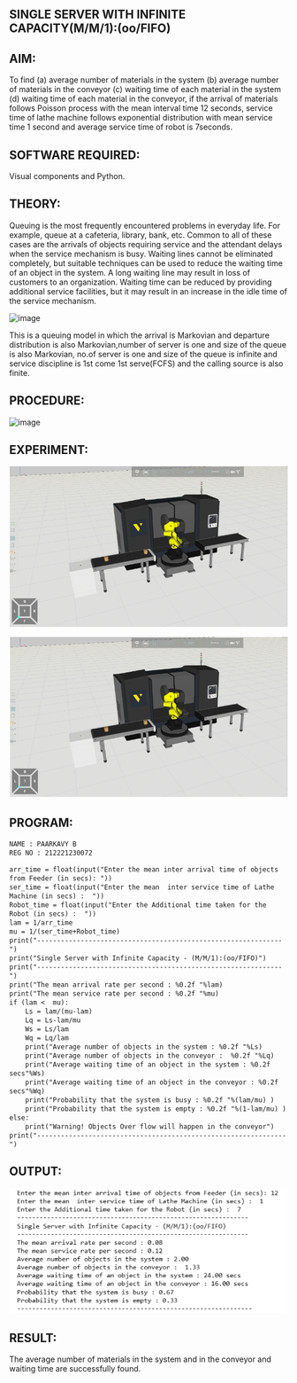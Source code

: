 ## SINGLE SERVER WITH INFINITE CAPACITY(M/M/1):(oo/FIFO)
## AIM:
To find (a) average number of materials in the system (b) average number of materials in the conveyor (c) waiting time of each material in the system (d) waiting time of each material in the conveyor, if the arrival  of materials follows Poisson process with the mean interval time 12 seconds, service time of lathe machine follows exponential distribution with mean service time 1 second and average service time of robot is 7seconds.

## SOFTWARE REQUIRED:
Visual components and Python.

## THEORY:
Queuing is the most frequently encountered problems in everyday life. For example, queue at a cafeteria, library, bank, etc. Common to all of these cases are the arrivals of objects requiring service and the attendant delays when the service mechanism is busy. Waiting lines cannot be eliminated completely, but suitable techniques can be used to reduce the waiting time of an object in the system. A long waiting line may result in loss of customers to an organization. Waiting time can be reduced by providing additional service facilities, but it may result in an increase in the idle time of the service mechanism.

![image](1.png)

This is a queuing model in which the arrival is Markovian and departure distribution is also Markovian,number of server is one and size of the queue is also Markovian, no.of server is one and size of the queue is infinite and service discipline is 1st come 1st serve(FCFS) and the calling source is also finite.

## PROCEDURE:
![image](2.png)

## EXPERIMENT:
![output](op2.png)

![output](op3.png)
 
## PROGRAM:
```
NAME : PAARKAVY B
REG NO : 212221230072
```

```
arr_time = float(input("Enter the mean inter arrival time of objects from Feeder (in secs): "))
ser_time = float(input("Enter the mean  inter service time of Lathe Machine (in secs) :  "))
Robot_time = float(input("Enter the Additional time taken for the Robot (in secs) :  "))
lam = 1/arr_time
mu = 1/(ser_time+Robot_time)
print("--------------------------------------------------------------")
print("Single Server with Infinite Capacity - (M/M/1):(oo/FIFO)")
print("--------------------------------------------------------------")
print("The mean arrival rate per second : %0.2f "%lam)
print("The mean service rate per second : %0.2f "%mu)
if (lam <  mu):
    Ls = lam/(mu-lam)
    Lq = Ls-lam/mu
    Ws = Ls/lam
    Wq = Lq/lam
    print("Average number of objects in the system : %0.2f "%Ls)
    print("Average number of objects in the conveyor :  %0.2f "%Lq)
    print("Average waiting time of an object in the system : %0.2f secs"%Ws)
    print("Average waiting time of an object in the conveyor : %0.2f secs"%Wq)
    print("Probability that the system is busy : %0.2f "%(lam/mu) )
    print("Probability that the system is empty : %0.2f "%(1-lam/mu) )
else:
    print("Warning! Objects Over flow will happen in the conveyor")
print("---------------------------------------------------------------")
```

## OUTPUT:
![output](op1.png)

## RESULT:
The average number of materials in the system and in the conveyor and waiting time are successfully found.

